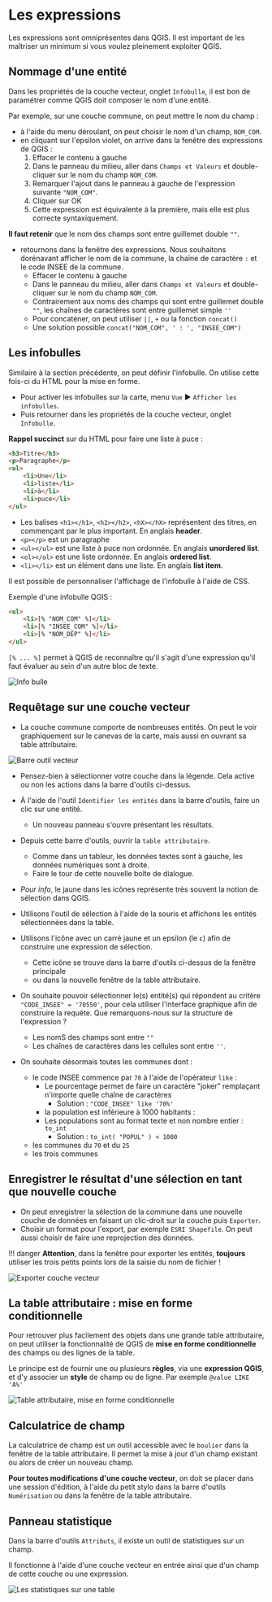 # Les expressions

Les expressions sont omniprésentes dans QGIS. Il est important de les maîtriser un minimum si vous voulez pleinement
exploiter QGIS.

## Nommage d'une entité

Dans les propriétés de la couche vecteur, onglet `Infobulle`, il est bon de paramétrer comme QGIS doit composer
le nom d'une entité.

Par exemple, sur une couche commune, on peut mettre le nom du champ : 

* à l'aide du menu déroulant, on peut choisir le nom d'un champ, `NOM_COM`.
* en cliquant sur l'epsilon violet, on arrive dans la fenêtre des expressions de QGIS : 
    1. Effacer le contenu à gauche
    1. Dans le panneau du milieu, aller dans `Champs et Valeurs` et double-cliquer sur le nom du champ `NOM_COM`.
    1. Remarquer l'ajout dans le panneau à gauche de l'expression suivante `"NOM_COM"`.
    1. Cliquer sur OK
    1. Cette expression est équivalente à la première, mais elle est plus correcte syntaxiquement.
    
**Il faut retenir** que le nom des champs sont entre guillemet double `""`.

* retournons dans la fenêtre des expressions. Nous souhaitons dorénavant afficher le nom de la commune, la chaîne de
caractère ` : ` et le code INSEE de la commune.
    * Effacer le contenu à gauche
    * Dans le panneau du milieu, aller dans `Champs et Valeurs` et double-cliquer sur le nom du champ `NOM_COM`.
    * Contrairement aux noms des champs qui sont entre guillemet double `""`, les chaînes de caractères sont entre guillemet simple `''`
    * Pour concaténer, on peut utiliser `||`, `+` ou la fonction `concat()`
    * Une solution possible `concat("NOM_COM", ' : ', "INSEE_COM")`

## Les infobulles

Similaire à la section précédente, on peut définir l'infobulle. On utilise cette fois-ci du HTML pour la mise en forme.

* Pour activer les infobulles sur la carte, menu `Vue` ▶ `Afficher les infobulles`.
* Puis retourner dans les propriétés de la couche vecteur, onglet `Infobulle`.

**Rappel succinct** sur du HTML pour faire une liste à puce :

```html
<h3>Titre</h3>
<p>Paragraphe</p>
<ul>
    <li>Une</li>
    <li>liste</li>
    <li>à</li>
    <li>puce</li>
</ul>
```

* Les balises `<h1></h1>`, `<h2></h2>`, `<hX></hX>` représentent des titres, en commençant par le plus important. En anglais **header**.
* `<p></p>` est un paragraphe
* `<ul></ul>` est une liste à puce non ordonnée. En anglais **unordered list**.
* `<ol></ol>` est une liste ordonnée. En anglais **ordered list**.
* `<li></li>` est un élément dans une liste. En anglais **list item**.

Il est possible de personnaliser l'affichage de l'infobulle à l'aide de CSS.

Exemple d'une infobulle QGIS : 

```html
<ul>
    <li>[% "NOM_COM" %]</li>
    <li>[% "INSEE_COM" %]</li>
    <li>[% "NOM_DEP" %]</li>
</ul>
```

`[% ... %]` permet à QGIS de reconnaître qu'il s'agit d'une expression qu'il faut évaluer au sein d'un autre bloc de texte.

![Info bulle](./media/maptip.png)

## Requêtage sur une couche vecteur

* La couche commune comporte de nombreuses entités. On peut le voir graphiquement sur le canevas de la carte, 
mais aussi en ouvrant sa table attributaire.

![Barre outil vecteur](./media/vector_toolbar.png)

* Pensez-bien à sélectionner votre couche dans la légende. Cela active ou non les actions dans la barre d'outils ci-dessus.
* À l'aide de l'outil `Identifier les entités` dans la barre d'outils, faire un clic sur une entité.
    * Un nouveau panneau s'ouvre présentant les résultats.
* Depuis cette barre d'outils, ouvrir la `table attributaire`.
    * Comme dans un tableur, les données textes sont à gauche, les données numériques sont à droite.
    * Faire le tour de cette nouvelle boîte de dialogue.
* *Pour info*, le jaune dans les icônes représente très souvent la notion de sélection dans QGIS.
* Utilisons l'outil de sélection à l'aide de la souris et affichons les entités sélectionnées dans la table.
* Utilisons l'icône avec un carré jaune et un epsilon (le `ε`) afin de construire une expression de sélection.
    * Cette icône se trouve dans la barre d'outils ci-dessus de la fenêtre principale
    * ou dans la nouvelle fenêtre de la table attributaire.

* On souhaite pouvoir sélectionner le(s) entité(s) qui répondent au critère `"CODE_INSEE" = '70550'`, pour cela utiliser 
l'interface graphique afin de construire la requête. Que remarquons-nous sur la structure de l'expression ?
    * Les nomS des champs sont entre `""`
    * Les chaînes de caractères dans les cellules sont entre `''`.
* On souhaite désormais toutes les communes dont :
    * le code INSEE commence par `70` à l'aide de l'opérateur `like` :
        * Le pourcentage permet de faire un caractère "joker" remplaçant n'importe quelle chaîne de caractères
            * Solution : `"CODE_INSEE" like '70%'`
        * la population est inférieure à 1000 habitants : 
        * Les populations sont au format texte et non nombre entier : `to_int`
            * Solution : `to_int( "POPUL" ) < 1000`
    * les communes du `70` et du `25`
    * les trois communes 

## Enregistrer le résultat d'une sélection en tant que nouvelle couche

* On peut enregistrer la sélection de la commune dans une nouvelle couche de données en faisant un clic-droit sur la couche puis `Exporter`.
* Choisir un format pour l'export, par exemple `ESRI Shapefile`. On peut aussi choisir de faire une reprojection des données.

!!! danger
    **Attention**, dans la fenêtre pour exporter les entités, **toujours** utiliser les trois petits points lors de la saisie du nom de fichier !

![Exporter couche vecteur](./media/save_as.png)
     
## La table attributaire : mise en forme conditionnelle

Pour retrouver plus facilement des objets dans une grande table attributaire, on peut utiliser la fonctionnalité de QGIS de **mise en forme conditionnelle** des champs ou des lignes de la table.

Le principe est de fournir une ou plusieurs **règles**, via une **expression QGIS**, et d'y associer un **style** de champ ou de ligne. Par exemple `@value LIKE 'A%'`

![](media/25_table_attributaire_mise_en_forme.png "Table attributaire, mise en forme conditionnelle")

## Calculatrice de champ

La calculatrice de champ est un outil accessible avec le `boulier` dans la fenêtre de la table attributaire. 
Il permet la mise à jour d'un champ existant ou alors de créer un nouveau champ.

**Pour toutes modifications d'une couche vecteur**, on doit se placer dans une session d'édition, à l'aide du petit stylo dans la barre d'outils `Numérisation` ou dans la fenêtre de la table attributaire.

## Panneau statistique

Dans la barre d'outils `Attributs`, il existe un outil de statistiques sur un champ. 

Il fonctionne à l'aide d'une couche vecteur en entrée ainsi que d'un champ de cette couche ou une expression.

![](media/statistique.png "Les statistiques sur une table")
